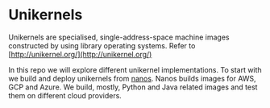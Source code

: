 # Unikernels
Unikernels are specialised, single-address-space machine images constructed by using library operating systems. Refer to [http://unikernel.org/](http://unikernel.org/) 

In this repo we will explore different unikernel implementations. To start with we build and deploy unikernels from [nanos](https://nanos.org/). Nanos builds images for AWS, GCP and Azure. We build, mostly, Python and Java related images and test them on different cloud providers.
